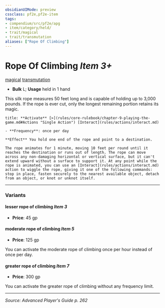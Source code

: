 ```yaml
---
obsidianUIMode: preview
cssclass: pf2e,pf2e-item
tags:
- compendium/src/pf2e/apg
- item/category/held/
- trait/magical
- trait/transmutation
aliases: ["Rope Of Climbing"]
---
```

# Rope Of Climbing *Item 3+*  
[magical](magical.md "Magical Item Trait")  [transmutation](transmutation.md "Transmutation School Trait")  

- **Bulk** L; **Usage** held in 1 hand

This silk rope measures 50 feet long and is capable of holding up to 3,000 pounds. If the rope is ever cut, only the longest remaining portion retains its magic.

```ad-embed-ability
title: **Activate** [>](rules/core-rulebook/chapter-9-playing-the-game.md#Actions "Single Action") [Interact](rules/actions/interact.md)

- **Frequency**: once per day

**Effect** You hold one end of the rope and point to a destination.

The rope animates for 1 minute, moving 10 feet per round until it reaches the destination or runs out of length. The rope can move across any non-damaging horizontal or vertical surface, but it can't extend upward without a surface to support it. At any point while the rope is animated, you can use an [Interact](rules/actions/interact.md) action to wiggle the rope, giving it one of the following commands: stop in place, fasten securely to the nearest available object, detach from an object, or knot or unknot itself.
```

---

### Variants

#### lesser rope of climbing *Item 3*

- **Price**: 45 gp

#### moderate rope of climbing *Item 5*

- **Price**: 125 gp

You can activate the moderate rope of climbing once per hour instead of once per day.

#### greater rope of climbing *Item 7*

- **Price**: 300 gp

You can activate the greater rope of climbing without any frequency limit.

---
*Source: Advanced Player's Guide p. 262*